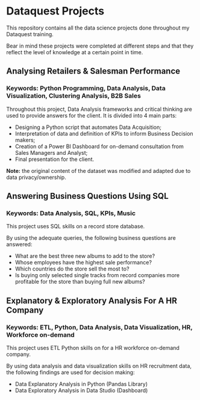 # Dataquest Projects
This repository contains all the data science projects done throughout my Dataquest training.

Bear in mind these projects were completed at different steps and that they reflect the level of knowledge at a certain point in time.

## Analysing Retailers & Salesman Performance 
### Keywords: Python Programming, Data Analysis, Data Visualization, Clustering Analysis, B2B Sales 



Throughout this project, Data Analysis frameworks and critical thinking are used to provide answers for the client. 
It is divided into 4 main parts:
- Designing a Python script that automates Data Acquisition; 
- Interpretation of data and definition of KPIs to inform Business Decision makers;
- Creation of a Power BI Dashboard for on-demand consultation from Sales Managers and Analyst;
- Final presentation for the client.

**Note:** the original content of the dataset was modified and adapted due to data privacy/ownership.

## Answering Business Questions Using SQL  
### Keywords: Data Analysis, SQL, KPIs, Music

This project uses SQL skills on a record store database.

By using the adequate queries, the following business questions are answered:

- What are the best three new albums to add to the store?
- Whose employees have the highest sale performance?
- Which countries do the store sell the most to?
- Is buying only selected single tracks from record companies more profitable for the store than buying full new albums?

## Explanatory & Exploratory Analysis For A HR Company  
### Keywords: ETL, Python, Data Analysis, Data Visualization, HR, Workforce on-demand

This project uses ETL Python skills on for a HR workforce on-demand company.

By using data analysis and data visualization skills on HR recruitment data, the following findings are used for decision making:
- Data Explanatory Analysis in Python (Pandas Library)
- Data Exploratory Analysis in Data Studio (Dashboard)
